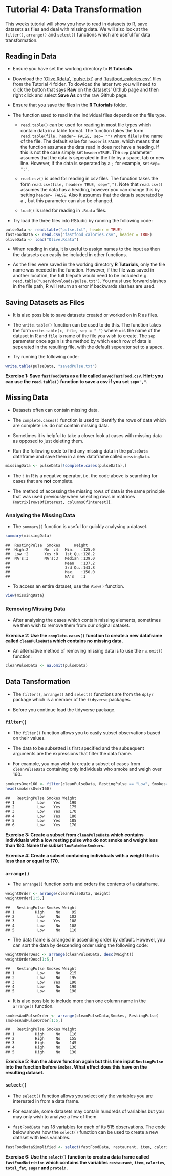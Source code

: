 Tutorial 4: Data Transformation
================

This weeks tutorial will show you how to read in datasets to R, save datasets as files and deal with missing data. We will also look at the `filter()`, `arrange()` and `select()` functions which are useful for data transformation.

Reading in Data
---------------

-   Ensure you have set the working directory to **R Tutorials**.

-   Download the ['Olive.Rdata'](https://github.com/kellya72/R-tutorials/blob/master/Tutorial%204/olive.Rdata?raw=true), ['pulse.txt'](https://raw.githubusercontent.com/kellya72/R-tutorials/master/Tutorial%204/pulse.txt) and ['fastfood\_calories.csv'](https://raw.githubusercontent.com/kellya72/R-tutorials/master/Tutorial%204/pulse.txt) files from the Tutorial 4 folder. To dowload the latter two you will need to click the button that says **Raw** on the datasets' Github page and then right click and select **Save As** on the raw Github page.

-   Ensure that you save the files in the **R Tutorials** folder.

-   The function used to read in the individual files depends on the file type.
    -   `read.table()` can be used for reading in most file types which contain data in a table format. The function takes the form `read.table(file, header= FALSE, sep= "")` where `file` is the name of the file. The default value for `header` is `FALSE`, which means that the function assumes the data read in does not have a heading. If this is not the case simply set `header=TRUE`. The `sep` parameter assumes that the data is seperated in the file by a space, tab or new line. However, if the data is seperated by a `;` for example, set `sep= ";"`.

    -   `read.csv()` is used for reading in csv files. The function takes the form `read.csv(file, header= TRUE, sep=",")`. Note that `read.csv()` assumes the data has a heading, however you can change this by setting `header= FALSE`. Also it assumes that the data is seperated by a `,` but this parameter can also be changed.

    -   `load()` is used for reading in `.Rdata` files.

-   Try load the three files into RStudio by running the following code:

``` r
pulseData <- read.table("pulse.txt", header = TRUE)
fastFoodData <- read.csv("fastfood_calories.csv", header = TRUE)
oliveData <- load("Olive.Rdata")
```

-   When reading in data, it is useful to assign names to the input as then the datasets can easily be included in other functions.

-   As the files were saved in the working directory **R Tutorials**, only the file name was needed in the function. However, if the file was saved in another location, the full filepath would need to be included e.g. `read.table("user/downloads/pulse.txt")`. You must use forward slashes in the file path, R will return an error if backwards slashes are used.

Saving Datasets as Files
------------------------

-   It is also possible to save datasets created or worked on in R as files.

-   The `write.table()` function can be used to do this. The function takes the form `write.table(x, file, sep = " ")` where `x` is the name of the dataset in R and `file` is name of the file you wish to create. The `sep` parameter once again is the method by which each row of data is seperated in the resulting file, with the default seperator set to a space.

-   Try running the following code:

``` r
write.table(pulseData, "savedPulse.txt")
```

**Exercise 1: Save `fastFoodData` as a file called `savedFastFood.csv`. Hint: you can use the `read.table()` function to save a csv if you set `sep=","`.**

Missing Data
------------

-   Datasets often can contain missing data.

-   The `complete.cases()` function is used to identify the rows of data which are complete i.e. do not contain missing data.

-   Sometimes it is helpful to take a closer look at cases with missing data as opposed to just deleting them.

-   Run the following code to find any missing data in the `pulseData` dataframe and save them in a new dataframe called `missingData`.

``` r
missingData <- pulseData[!complete.cases(pulseData),]
```

-   The `!` in R is a negative operator, i.e. the code above is searching for cases that are **not** complete.

-   The method of accessing the missing rows of data is the same principle that was used previously when selecting rows in matrices (`matrix[rowsOfInterest, columnsOfInterest]`).

### Analysing the Missing Data

-   The `summary()` function is useful for quickly analysing a dataset.

``` r
summary(missingData)
```

    ##  RestingPulse  Smokes      Weight     
    ##  High:2       No  :4   Min.   :125.0  
    ##  Low :2       Yes :0   1st Qu.:128.2  
    ##  NA's:3       NA's:3   Median :139.0  
    ##                        Mean   :137.2  
    ##                        3rd Qu.:143.8  
    ##                        Max.   :150.0  
    ##                        NA's   :1

-   To access an entire dataset, use the `View()` function.

``` r
View(missingData)
```

### Removing Missing Data

-   After analysing the cases which contain missing elements, sometimes we then wish to remove them from our original dataset.

**Exercise 2: Use the `complete.cases()` function to create a new dataframe called `cleanPulseData` which contains no missing data.**

-   An alternative method of removing missing data is to use the `na.omit()` function:

``` r
cleanPulseData <- na.omit(pulseData)
```

Data Tansformation
------------------

-   The `filter()`, `arrange()` and `select()` functions are from the `dplyr` package which is a member of the `tidyverse` packages.

-   Before you continue load the tidyverse package.

### `filter()`

-   The `filter()` function allows you to easily subset observations based on their values.

-   The data to be subsetted is first specified and the subsequent arguments are the expressions that filter the data frame.

-   For example, you may wish to create a subset of cases from `cleanPulseData` containing only individuals who smoke and weigh over 160.

``` r
smokersOver160 <- filter(cleanPulseData, RestingPulse == "Low", Smokes== "Yes", Weight> 160)
head(smokersOver160)
```

    ##   RestingPulse Smokes Weight
    ## 1          Low    Yes    190
    ## 2          Low    Yes    175
    ## 3          Low    Yes    170
    ## 4          Low    Yes    180
    ## 5          Low    Yes    185
    ## 6          Low    Yes    170

**Exercise 3: Create a subset from `cleanPulseData` which contains individuals with a low resting pulse who do not smoke and weight less than 180. Name the subset `lowRateNonSmokers`.**

**Exercise 4: Create a subset containing individuals with a weight that is less than or equal to 170.**

### `arrange()`

-   The `arrange()` function sorts and orders the contents of a dataframe.

``` r
weightOrder <- arrange(cleanPulseData, Weight)
weightOrder[1:5,]
```

    ##   RestingPulse Smokes Weight
    ## 1         High     No     95
    ## 2          Low     No    102
    ## 3          Low    Yes    108
    ## 4          Low     No    108
    ## 5          Low     No    110

-   The data frame is arranged in ascending order by default. However, you can sort the data by descending order using the following code:

``` r
weightOrderDesc <- arrange(cleanPulseData, desc(Weight))
weightOrderDesc[1:5,]
```

    ##   RestingPulse Smokes Weight
    ## 1          Low     No    215
    ## 2          Low     No    195
    ## 3          Low    Yes    190
    ## 4          Low     No    190
    ## 5          Low     No    190

-   It is also possible to include more than one column name in the `arrange()` function.

``` r
smokesAndPulseOrder <- arrange(cleanPulseData,Smokes, RestingPulse)
smokesAndPulseOrder[1:5,]
```

    ##   RestingPulse Smokes Weight
    ## 1         High     No    116
    ## 2         High     No    155
    ## 3         High     No    145
    ## 4         High     No    136
    ## 5         High     No    130

**Exercise 5: Run the above function again but this time input `RestingPulse` into the function before `Smokes`. What effect does this have on the resulting dataset.**

### `select()`

-   The `select()` function allows you select only the variables you are interested in from a data frame.

-   For example, some datasets may contain hundreds of variables but you may only wish to analyse a few of them.

-   `fastFoodData` has 18 variables for each of its 515 observations. The code below shows how the `select()` function can be used to create a new dataset with less variables.

``` r
fastFoodDataSimplified <- select(fastFoodData, restaurant, item, calories)
```

**Exercise 6: Use the `select()` function to create a data frame called `fastFoodNutrition` which contains the variables `restaurant`, `item`, `calories`, `total_fat`, `sugar` and `protein`.**
